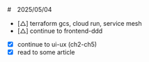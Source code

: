 #　2025/05/04

- [△] terraform gcs, cloud run, service mesh
- [△] continue to frontend-ddd
- [x] continue to ui-ux (ch2-ch5)
- [x] read to some article
